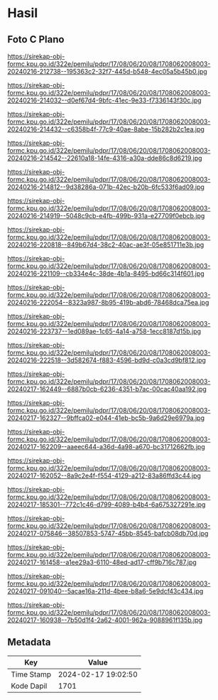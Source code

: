 # Hasil

## Foto C Plano

https://sirekap-obj-formc.kpu.go.id/322e/pemilu/pdpr/17/08/06/20/08/1708062008003-20240216-212738--195363c2-32f7-445d-b548-4ec05a5b45b0.jpg

https://sirekap-obj-formc.kpu.go.id/322e/pemilu/pdpr/17/08/06/20/08/1708062008003-20240216-214032--d0ef67d4-9bfc-41ec-9e33-f7336143f30c.jpg

https://sirekap-obj-formc.kpu.go.id/322e/pemilu/pdpr/17/08/06/20/08/1708062008003-20240216-214432--c6358b4f-77c9-40ae-8abe-15b282b2c1ea.jpg

https://sirekap-obj-formc.kpu.go.id/322e/pemilu/pdpr/17/08/06/20/08/1708062008003-20240216-214542--22610a18-14fe-4316-a30a-dde86c8d6219.jpg

https://sirekap-obj-formc.kpu.go.id/322e/pemilu/pdpr/17/08/06/20/08/1708062008003-20240216-214812--9d38286a-071b-42ec-b20b-6fc533f6ad09.jpg

https://sirekap-obj-formc.kpu.go.id/322e/pemilu/pdpr/17/08/06/20/08/1708062008003-20240216-214919--5048c9cb-e4fb-499b-931a-e27709f0ebcb.jpg

https://sirekap-obj-formc.kpu.go.id/322e/pemilu/pdpr/17/08/06/20/08/1708062008003-20240216-220818--849b67d4-38c2-40ac-ae3f-05e851711e3b.jpg

https://sirekap-obj-formc.kpu.go.id/322e/pemilu/pdpr/17/08/06/20/08/1708062008003-20240216-221109--cb334e4c-38de-4b1a-8495-bd66c314f601.jpg

https://sirekap-obj-formc.kpu.go.id/322e/pemilu/pdpr/17/08/06/20/08/1708062008003-20240216-222054--8323a987-8b95-419b-abd6-78468dca75ea.jpg

https://sirekap-obj-formc.kpu.go.id/322e/pemilu/pdpr/17/08/06/20/08/1708062008003-20240216-223737--1ed089ae-1c65-4a14-a758-1ecc8187d15b.jpg

https://sirekap-obj-formc.kpu.go.id/322e/pemilu/pdpr/17/08/06/20/08/1708062008003-20240216-222518--3d582674-f883-4596-bd9d-c0a3cd9bf812.jpg

https://sirekap-obj-formc.kpu.go.id/322e/pemilu/pdpr/17/08/06/20/08/1708062008003-20240217-162449--6887b0cb-6236-4351-b7ac-00cac40aa192.jpg

https://sirekap-obj-formc.kpu.go.id/322e/pemilu/pdpr/17/08/06/20/08/1708062008003-20240217-162327--9bffca02-e044-41eb-bc5b-9a6d29e6979a.jpg

https://sirekap-obj-formc.kpu.go.id/322e/pemilu/pdpr/17/08/06/20/08/1708062008003-20240217-162209--aaeec644-a36d-4a98-a670-bc31712662fb.jpg

https://sirekap-obj-formc.kpu.go.id/322e/pemilu/pdpr/17/08/06/20/08/1708062008003-20240217-162052--8a9c2e4f-f554-4129-a212-83a86ffd3c44.jpg

https://sirekap-obj-formc.kpu.go.id/322e/pemilu/pdpr/17/08/06/20/08/1708062008003-20240217-185301--772c1c46-d799-4089-b4b4-6a675327291e.jpg

https://sirekap-obj-formc.kpu.go.id/322e/pemilu/pdpr/17/08/06/20/08/1708062008003-20240217-075846--38507853-5747-45bb-8545-bafcb08db70d.jpg

https://sirekap-obj-formc.kpu.go.id/322e/pemilu/pdpr/17/08/06/20/08/1708062008003-20240217-161458--a1ee29a3-6110-48ed-ad17-cff9b716c787.jpg

https://sirekap-obj-formc.kpu.go.id/322e/pemilu/pdpr/17/08/06/20/08/1708062008003-20240217-091040--5acae16a-211d-4bee-b8a6-5e9dcf43c434.jpg

https://sirekap-obj-formc.kpu.go.id/322e/pemilu/pdpr/17/08/06/20/08/1708062008003-20240217-160938--7b50d1f4-2a62-4001-962a-9088961f135b.jpg


## Metadata

| Key        | Value               |
| ---------- | ------------------- |
| Time Stamp | 2024-02-17 19:02:50 |
| Kode Dapil | 1701                |



